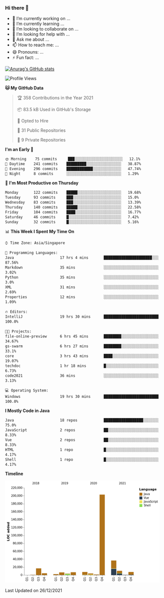 ### Hi there 👋

- 🔭 I’m currently working on ...
- 🌱 I’m currently learning ...
- 👯 I’m looking to collaborate on ...
- 🤔 I’m looking for help with ...
- 💬 Ask me about ...
- 📫 How to reach me: ...
- 😄 Pronouns: ...
- ⚡ Fun fact: ...

[![Anurag's GitHub stats](https://github-readme-stats.vercel.app/api?username=xiumu2017&show_icons=true&theme=radical)](https://github.com/anuraghazra/github-readme-stats)

<!--
**xiumu2017/xiumu2017** is a ✨ _special_ ✨ repository because its `README.md` (this file) appears on your GitHub profile.

Here are some ideas to get you started:

- 🔭 I’m currently working on ...
- 🌱 I’m currently learning ...
- 👯 I’m looking to collaborate on ...
- 🤔 I’m looking for help with ...
- 💬 Ask me about ...
- 📫 How to reach me: ...
- 😄 Pronouns: ...
- ⚡ Fun fact: ...
-->

<!--START_SECTION:waka-->
![Profile Views](http://img.shields.io/badge/Profile%20Views-0-blue)

**🐱 My GitHub Data** 

> 🏆 358 Contributions in the Year 2021
 > 
> 📦 83.5 kB Used in GitHub's Storage 
 > 
> 💼 Opted to Hire
 > 
> 📜 31 Public Repositories 
 > 
> 🔑 9 Private Repositories  
 > 
**I'm an Early 🐤** 

```text
🌞 Morning    75 commits     ███░░░░░░░░░░░░░░░░░░░░░░   12.1% 
🌆 Daytime    241 commits    █████████░░░░░░░░░░░░░░░░   38.87% 
🌃 Evening    296 commits    ████████████░░░░░░░░░░░░░   47.74% 
🌙 Night      8 commits      ░░░░░░░░░░░░░░░░░░░░░░░░░   1.29%

```
📅 **I'm Most Productive on Thursday** 

```text
Monday       122 commits    █████░░░░░░░░░░░░░░░░░░░░   19.68% 
Tuesday      93 commits     ███░░░░░░░░░░░░░░░░░░░░░░   15.0% 
Wednesday    83 commits     ███░░░░░░░░░░░░░░░░░░░░░░   13.39% 
Thursday     140 commits    █████░░░░░░░░░░░░░░░░░░░░   22.58% 
Friday       104 commits    ████░░░░░░░░░░░░░░░░░░░░░   16.77% 
Saturday     46 commits     █░░░░░░░░░░░░░░░░░░░░░░░░   7.42% 
Sunday       32 commits     █░░░░░░░░░░░░░░░░░░░░░░░░   5.16%

```


📊 **This Week I Spent My Time On** 

```text
⌚︎ Time Zone: Asia/Singapore

💬 Programming Languages: 
Java                     17 hrs 4 mins       ██████████████████████░░░   87.56% 
Markdown                 35 mins             ░░░░░░░░░░░░░░░░░░░░░░░░░   3.02% 
Python                   35 mins             ░░░░░░░░░░░░░░░░░░░░░░░░░   3.0% 
XML                      31 mins             ░░░░░░░░░░░░░░░░░░░░░░░░░   2.69% 
Properties               12 mins             ░░░░░░░░░░░░░░░░░░░░░░░░░   1.09%

🔥 Editors: 
IntelliJ                 19 hrs 30 mins      █████████████████████████   100.0%

🐱‍💻 Projects: 
file-online-preview      6 hrs 45 mins       ████████░░░░░░░░░░░░░░░░░   34.67% 
gs-swarm                 6 hrs 27 mins       ████████░░░░░░░░░░░░░░░░░   33.1% 
core                     3 hrs 43 mins       ████░░░░░░░░░░░░░░░░░░░░░   19.07% 
techdoc                  1 hr 18 mins        █░░░░░░░░░░░░░░░░░░░░░░░░   6.73% 
code2021                 36 mins             ░░░░░░░░░░░░░░░░░░░░░░░░░   3.13%

💻 Operating System: 
Windows                  19 hrs 30 mins      █████████████████████████   100.0%

```

**I Mostly Code in Java** 

```text
Java                     18 repos            ██████████████████░░░░░░░   75.0% 
JavaScript               2 repos             ██░░░░░░░░░░░░░░░░░░░░░░░   8.33% 
Vue                      2 repos             ██░░░░░░░░░░░░░░░░░░░░░░░   8.33% 
HTML                     1 repo              █░░░░░░░░░░░░░░░░░░░░░░░░   4.17% 
Shell                    1 repo              █░░░░░░░░░░░░░░░░░░░░░░░░   4.17%

```


**Timeline**

![Chart not found](https://raw.githubusercontent.com/xiumu2017/xiumu2017/main/charts/bar_graph.png) 


 Last Updated on 26/12/2021
<!--END_SECTION:waka-->
